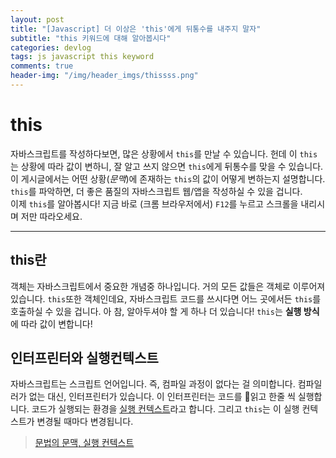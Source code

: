 ```yaml
---
layout: post
title: "[Javascript] 더 이상은 'this'에게 뒤통수를 내주지 말자"
subtitle: "this 키워드에 대해 알아봅시다"
categories: devlog
tags: js javascript this keyword 
comments: true
header-img: "/img/header_imgs/thissss.png"
---
```


# this

자바스크립트를 작성하다보면, 많은 상황에서 `this`를 만날 수 있습니다. 헌데 이 `this`는 상황에 따라 값이 변하니, 잘 알고 쓰지 않으면 `this`에게 뒤통수를 맞을 수 있습니다.  
이 게시글에서는 어떤 상황(_문맥_)에 존재하는 `this`의 값이 어떻게 변하는지 설명합니다. `this`를 파악하면, 더 좋은 품질의 자바스크립트 웹/앱을 작성하실 수 있을 겁니다.  
이제 `this`를 알아봅시다! 지금 바로 (크롬 브라우저에서) `F12`를 누르고 스크롤을 내리시며 저만 따라오세요.

------------

## this란

객체는 자바스크립트에서 중요한 개념중 하나입니다. 거의 모든 값들은 객체로 이루어져있습니다. `this`또한 객체인데요, 자바스크립트 코드를 쓰시다면 어느 곳에서든 `this`를 호출하실 수 있을 겁니다. 아 참, 알아두셔야 할 게 하나 더 있습니다! `this`는 **실행 방식**에 따라 값이 변합니다!

## 인터프린터와 실행컨텍스트

자바스크립트는 스크립트 언어입니다. 즉, 컴파일 과정이 없다는 걸 의미합니다. 컴파일러가 없는 대신, 인터프린터가 있습니다. 이 인터프린터는 코드를 읽고 한줄 씩 실행합니다. 코드가 실행되는 환경을 [실행 컨텍스트](https://jong-hui.github.io/devlog/2019/11/13/execution-context/)라고 합니다. 그리고 `this`는 이 실행 컨텍스트가 변경될 때마다 변경됩니다.

> [문법의 문맥, 실행 컨텍스트](https://jong-hui.github.io/devlog/2019/11/13/execution-context/)
